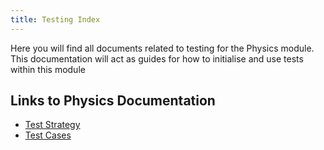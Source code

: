 ```yaml
---
title: Testing Index
---
```


Here you will find all documents related to testing for the Physics module. This documentation will
act as guides for how to initialise and use tests within this module

## Links to Physics Documentation

- [Test Strategy](Test%20Strategy.md)
- [Test Cases](Test%20Cases.md)
